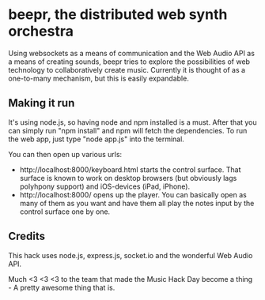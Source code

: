 # beepr, the distributed web synth orchestra

Using websockets as a means of communication and the Web Audio API as a means of creating sounds, beepr tries
to explore the possibilities of web technology to collaboratively create music. Currently it is thought of as a
one-to-many mechanism, but this is easily expandable.

## Making it run

It's using node.js, so having node and npm installed is a must. After that you can simply run "npm install" and npm
will fetch the dependencies. To run the web app, just type "node app.js" into the terminal.

You can then open up various urls:

* http://localhost:8000/keyboard.html starts the control surface. That surface is known to work on desktop browsers (but obviously lags polyhpony support) and iOS-devices (iPad, iPhone).
* http://localhost:8000/ opens up the player. You can basically open as many of them as you want and have them all play the notes input by the control surface one by one.

## Credits

This hack uses node.js, express.js, socket.io and the wonderful Web Audio API.

Much <3 <3 <3 to the team that made the Music Hack Day become a thing - A pretty awesome thing that is.

